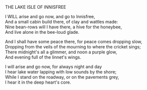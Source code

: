 THE LAKE ISLE OF INNISFREE  
  
I WILL arise and go now, and go to Innisfree,  
And a small cabin build there, of clay and wattles made:  
Nine bean-rows will I have there, a hive for the honeybee,  
And live alone in the bee-loud glade.  
  
And I shall have some peace there, for peace comes dropping slow,  
Dropping from the veils of the mourning to where the cricket sings;  
There midnight's all a glimmer, and noon a purple glow,  
And evening full of the linnet's wings.  
  
I will arise and go now, for always night and day  
I hear lake water lapping with low sounds by the shore;  
While I stand on the roadway, or on the pavements grey,  
I hear it in the deep heart's core.  
